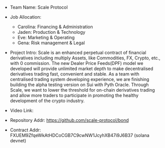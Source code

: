- Team Name: Scale Protocol

- Job Allocation: 
  - Carolina: Financing & Administration
  - Jaden: Production & Technology 
  - Eve: Marketing & Operating
  - Gena: Risk management & Legal 

- Project Intro: Scale is an enhanced perpetual contract of financial derivatives including multiply Assets, like Commodities, FX, Crypto, etc., with 0 commission. The new Dealer Price Feeds(DPF) model we developed will provide unlimited market depth to make decentralised derivatives trading fast, convenient and stable. As a team with centralised trading system developing experience, we are finishing building the alpha testing version on Sui with Pyth Oracle. Through Scale, we want to lower the threshold for on-chain derivatives trading and allow more traders to participate in promoting the healthy development of the crypto industry. 

- Video Link:

- Repository Addr: https://github.com/scale-protocol/bond

- Contract Addr: FXUEM9ZfqeWkAtHDCoCGB7C9cwNW1JcyhXB47i9J6B37 (solana devnet)
